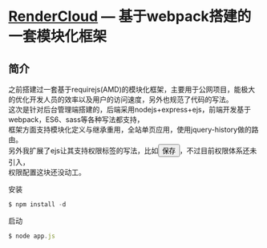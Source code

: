[RenderCloud](https://github.com/yanglang1987500/RenderCloud) — 基于webpack搭建的一套模块化框架
==================================================

简介
----

之前搭建过一套基于requirejs(AMD)的模块化框架，主要用于公网项目，能极大的优化开发人员的效率以及用户的访问速度，另外也规范了代码的写法。<br>
这次是针对后台管理端搭建的，后端采用nodejs+express+ejs，前端开发基于webpack，ES6、sass等各种写法都支持，<br>
框架方面支持模块化定义与继承重用，全站单页应用，使用jquery-history做的路由。<br>
另外我扩展了ejs让其支持权限标签的写法，比如<authority role="admin"><button id="saveBtn">保存</button></authority>，不过目前权限体系还未引入，<br>
权限配置这块还没动工。<br>

安装
```javascript
$ npm install -d
```
启动
```javascript
$ node app.js
```
